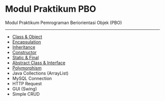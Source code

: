 # Modul Praktikum PBO

Modul Praktikum Pemrograman Beriorientasi Objek (PBO)

---

* [Class & Object](https://github.com/NazirArifin/modulpbo/blob/master/class_object.md)
* [Encapsulation](https://github.com/NazirArifin/modulpbo/blob/master/encapsulation.md)
* [Inheritance](https://github.com/NazirArifin/modulpbo/blob/master/inheritance.md)
* [Constructor](https://github.com/NazirArifin/modulpbo/blob/master/constructor.md)
* [Static & Final](https://github.com/NazirArifin/modulpbo/blob/master/static_final.md)
* [Abstract Class & Interface](https://github.com/NazirArifin/modulpbo/blob/master/abstract_interface.md)
* [Polymorphism](https://github.com/NazirArifin/modulpbo/blob/master/polymorphism.md)
* Java Collections (ArrayList)
* MySQL Connection
* HTTP Request
* GUI (Swing)
* Simple CRUD

